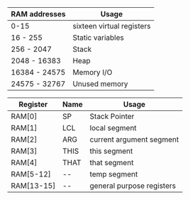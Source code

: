 | RAM addresses | Usage                     |
| ------------- | ------------------------- |
| 0-15          | sixteen virtual registers |
| 16 - 255      | Static variables          |
| 256 - 2047    | Stack                     |
| 2048 - 16383  | Heap                      |
| 16384 - 24575 | Memory I/O                |
| 24575 - 32767 | Unused memory             |

| Register   | Name | Usage                     |
| ---------- | ---- | ------------------------- |
| RAM[0]     | SP   | Stack Pointer             |
| RAM[1]     | LCL  | local segment             |
| RAM[2]     | ARG  | current argument segment  |
| RAM[3]     | THIS | this segment              |
| RAM[4]     | THAT | that segment              |
| RAM[5-12]  | --   | temp segment              |
| RAM[13-15] | --   | general purpose registers |
